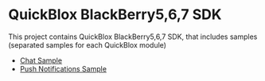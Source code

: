 # QuickBlox BlackBerry5,6,7 SDK

This project contains QuickBlox BlackBerry5,6,7 SDK, that includes samples (separated samples for each QuickBlox module)

* [Chat Sample](https://github.com/QuickBlox/quickblox-blackberry5-6-7-sdk/tree/master/sample-chat)
* [Push Notifications Sample](https://github.com/QuickBlox/quickblox-blackberry5-6-7-sdk/tree/master/sample-messages)